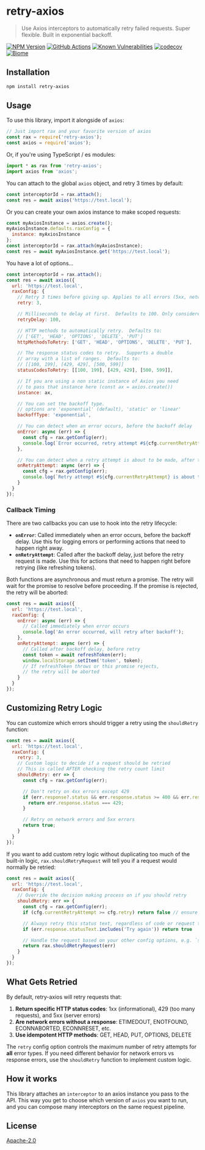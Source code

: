 # retry-axios

> Use Axios interceptors to automatically retry failed requests.  Super flexible. Built in exponential backoff.

[![NPM Version][npm-image]][npm-url]
[![GitHub Actions][github-image]][github-url]
[![Known Vulnerabilities][snyk-image]][snyk-url]
[![codecov][codecov-image]][codecov-url]
[![Biome][biome-image]][biome-url]

## Installation

```sh
npm install retry-axios
```

## Usage

To use this library, import it alongside of `axios`:

```js
// Just import rax and your favorite version of axios
const rax = require('retry-axios');
const axios = require('axios');
```

Or, if you're using TypeScript / es modules:

```js
import * as rax from 'retry-axios';
import axios from 'axios';
```

You can attach to the global `axios` object, and retry 3 times by default:

```js
const interceptorId = rax.attach();
const res = await axios('https://test.local');
```

Or you can create your own axios instance to make scoped requests:

```js
const myAxiosInstance = axios.create();
myAxiosInstance.defaults.raxConfig = {
  instance: myAxiosInstance
};
const interceptorId = rax.attach(myAxiosInstance);
const res = await myAxiosInstance.get('https://test.local');
```

You have a lot of options...

```js
const interceptorId = rax.attach();
const res = await axios({
  url: 'https://test.local',
  raxConfig: {
    // Retry 3 times before giving up. Applies to all errors (5xx, network errors, timeouts, etc). Defaults to 3.
    retry: 3,

    // Milliseconds to delay at first.  Defaults to 100. Only considered when backoffType is 'static'
    retryDelay: 100,

    // HTTP methods to automatically retry.  Defaults to:
    // ['GET', 'HEAD', 'OPTIONS', 'DELETE', 'PUT']
    httpMethodsToRetry: ['GET', 'HEAD', 'OPTIONS', 'DELETE', 'PUT'],

    // The response status codes to retry.  Supports a double
    // array with a list of ranges.  Defaults to:
    // [[100, 199], [429, 429], [500, 599]]
    statusCodesToRetry: [[100, 199], [429, 429], [500, 599]],

    // If you are using a non static instance of Axios you need
    // to pass that instance here (const ax = axios.create())
    instance: ax,

    // You can set the backoff type.
    // options are 'exponential' (default), 'static' or 'linear'
    backoffType: 'exponential',

    // You can detect when an error occurs, before the backoff delay
    onError: async (err) => {
      const cfg = rax.getConfig(err);
      console.log(`Error occurred, retry attempt #${cfg.currentRetryAttempt + 1} will happen after backoff`);
    },

    // You can detect when a retry attempt is about to be made, after the backoff delay
    onRetryAttempt: async (err) => {
      const cfg = rax.getConfig(err);
      console.log(`Retry attempt #${cfg.currentRetryAttempt} is about to start`);
    }
  }
});
```

### Callback Timing

There are two callbacks you can use to hook into the retry lifecycle:

- **`onError`**: Called immediately when an error occurs, before the backoff delay. Use this for logging errors or performing actions that need to happen right away.
- **`onRetryAttempt`**: Called after the backoff delay, just before the retry request is made. Use this for actions that need to happen right before retrying (like refreshing tokens).

Both functions are asynchronous and must return a promise. The retry will wait for the promise to resolve before proceeding. If the promise is rejected, the retry will be aborted:

```js
const res = await axios({
  url: 'https://test.local',
  raxConfig: {
    onError: async (err) => {
      // Called immediately when error occurs
      console.log('An error occurred, will retry after backoff');
    },
    onRetryAttempt: async (err) => {
      // Called after backoff delay, before retry
      const token = await refreshToken(err);
      window.localStorage.setItem('token', token);
      // If refreshToken throws or this promise rejects,
      // the retry will be aborted
    }
  }
});
```

## Customizing Retry Logic

You can customize which errors should trigger a retry using the `shouldRetry` function:

```js
const res = await axios({
  url: 'https://test.local',
  raxConfig: {
    retry: 3,
    // Custom logic to decide if a request should be retried
    // This is called AFTER checking the retry count limit
    shouldRetry: err => {
      const cfg = rax.getConfig(err);

      // Don't retry on 4xx errors except 429
      if (err.response?.status && err.response.status >= 400 && err.response.status < 500) {
        return err.response.status === 429;
      }

      // Retry on network errors and 5xx errors
      return true;
    }
  }
});
```

If you want to add custom retry logic without duplicating too much of the built-in logic, `rax.shouldRetryRequest` will tell you if a request would normally be retried:

```js
const res = await axios({
  url: 'https://test.local',
  raxConfig: {
    // Override the decision making process on if you should retry
    shouldRetry: err => {
      const cfg = rax.getConfig(err);
      if (cfg.currentRetryAttempt >= cfg.retry) return false // ensure max retries is always respected

      // Always retry this status text, regardless of code or request type
      if (err.response.statusText.includes('Try again')) return true

      // Handle the request based on your other config options, e.g. `statusCodesToRetry`
      return rax.shouldRetryRequest(err)
    }
  }
});
```

## What Gets Retried

By default, retry-axios will retry requests that:

1. **Return specific HTTP status codes**: 1xx (informational), 429 (too many requests), and 5xx (server errors)
2. **Are network errors without a response**: ETIMEDOUT, ENOTFOUND, ECONNABORTED, ECONNRESET, etc.
3. **Use idempotent HTTP methods**: GET, HEAD, PUT, OPTIONS, DELETE

The `retry` config option controls the maximum number of retry attempts for **all** error types. If you need different behavior for network errors vs response errors, use the `shouldRetry` function to implement custom logic.

## How it works

This library attaches an `interceptor` to an axios instance you pass to the API. This way you get to choose which version of `axios` you want to run, and you can compose many interceptors on the same request pipeline.

## License

[Apache-2.0](LICENSE)

[github-image]: https://github.com/JustinBeckwith/retry-axios/workflows/ci/badge.svg
[github-url]: https://github.com/JustinBeckwith/retry-axios/actions/
[codecov-image]: https://codecov.io/gh/JustinBeckwith/retry-axios/branch/main/graph/badge.svg
[codecov-url]: https://codecov.io/gh/JustinBeckwith/retry-axios
[gts-image]: https://img.shields.io/badge/code%20style-Google%20%E2%98%82%EF%B8%8F-blue.svg
[gts-url]: https://www.npmjs.com/package/gts
[npm-image]: https://img.shields.io/npm/v/retry-axios.svg
[npm-url]: https://npmjs.org/package/retry-axios
[snyk-image]: https://snyk.io/test/github/JustinBeckwith/retry-axios/badge.svg
[snyk-url]: https://snyk.io/test/github/JustinBeckwith/retry-axios
[biome-image]: https://img.shields.io/badge/Biome-60a5fa?style=flat&logo=biome&logoColor=fff
[biome-url]: https://biomejs.dev
